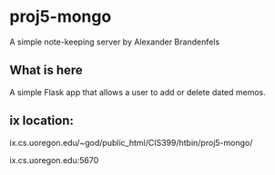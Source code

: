 # proj5-mongo
A simple note-keeping server
by Alexander Brandenfels

## What is here
A simple Flask app that allows a user to add or delete dated memos.

## ix location:
ix.cs.uoregon.edu/~god/public_html/CIS399/htbin/proj5-mongo/

ix.cs.uoregon.edu:5670
